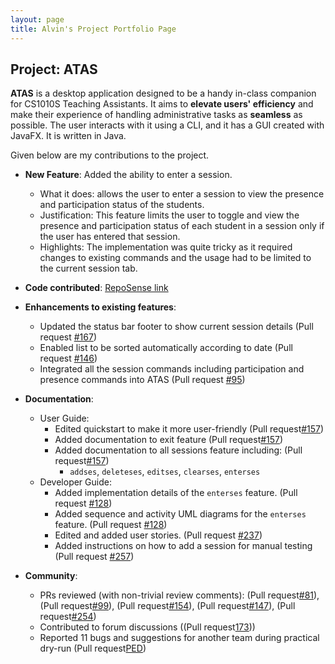 ```yaml
---
layout: page
title: Alvin's Project Portfolio Page
---
```


## Project: ATAS

**ATAS** is a desktop application designed to be a handy in-class companion for CS1010S Teaching Assistants. 
It aims to **elevate users' efficiency** and make their experience of handling administrative tasks as **seamless** as possible. 
The user interacts with it using a CLI, and it has a GUI created with JavaFX. It is written in Java.

Given below are my contributions to the project.

* **New Feature**: Added the ability to enter a session.
  * What it does: allows the user to enter a session to view the presence and participation status of the students.
  * Justification: This feature limits the user to toggle and view the presence and participation status of each student in a session only if the user has entered that session.
  * Highlights: The implementation was quite tricky as it required changes to existing commands and the usage had to be limited to the current session tab.

* **Code contributed**: [RepoSense link](https://nus-cs2103-ay2021s1.github.io/tp-dashboard/#breakdown=true&search=CodingCookieRookie&sort=groupTitle&sortWithin=title&since=2020-08-14&timeframe=commit&mergegroup=&groupSelect=groupByRepos&checkedFileTypes=docs~functional-code~test-code~other)

* **Enhancements to existing features**:
  * Updated the status bar footer to show current session details (Pull request [\#167](https://github.com/AY2021S1-CS2103T-W16-4/tp/pull/167))
  * Enabled list to be sorted automatically according to date (Pull request [\#146](https://github.com/AY2021S1-CS2103T-W16-4/tp/pull/146))
  * Integrated all the session commands including participation and presence commands into ATAS (Pull request [\#95](https://github.com/AY2021S1-CS2103T-W16-4/tp/pull/95))

* **Documentation**:
  * User Guide:
    * Edited quickstart to make it more user-friendly (Pull request[\#157](https://github.com/AY2021S1-CS2103T-W16-4/tp/pull/157))
    * Added documentation to exit feature (Pull request[\#157](https://github.com/AY2021S1-CS2103T-W16-4/tp/pull/157))
    * Added documentation to all sessions feature including: (Pull request[\#157](https://github.com/AY2021S1-CS2103T-W16-4/tp/pull/157))
         * `addses`, `deleteses`, `editses`, `clearses`, `enterses`
  * Developer Guide:
    * Added implementation details of the `enterses` feature. (Pull request [\#128](https://github.com/AY2021S1-CS2103T-W16-4/tp/pull/128))
    * Added sequence and activity UML diagrams for the `enterses` feature. (Pull request [\#128](https://github.com/AY2021S1-CS2103T-W16-4/tp/pull/128))
    * Edited and added user stories. (Pull request [\#237](https://github.com/AY2021S1-CS2103T-W16-4/tp/pull/237))
    * Added instructions on how to add a session for manual testing (Pull request [\#257](https://github.com/AY2021S1-CS2103T-W16-4/tp/pull/257))

* **Community**:
  * PRs reviewed (with non-trivial review comments): (Pull request[\#81](https://github.com/AY2021S1-CS2103T-W16-4/tp/pull/81)), (Pull request[\#99](https://github.com/AY2021S1-CS2103T-W16-4/tp/pull/99)), (Pull request[\#154](https://github.com/AY2021S1-CS2103T-W16-4/tp/pull/154)), (Pull request[\#147](https://github.com/AY2021S1-CS2103T-W16-4/tp/pull/147)), (Pull request[\#254](https://github.com/AY2021S1-CS2103T-W16-4/tp/pull/254))
  * Contributed to forum discussions ((Pull request[173](https://github.com/nus-cs2103-AY2021S1/forum/issues/173)))
  * Reported 11 bugs and suggestions for another team during practical dry-run (Pull request[PED](https://github.com/CodingCookieRookie/ped/issues))
